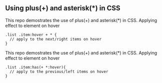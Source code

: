 <h2>Using plus(+) and asterisk(*) in CSS</h2>
<p>This repo demostrates the use of plus(+) and asterisk(*) in CSS. Applying effect to element on hover</p>
<code>.list .item:hover + * {
  // apply to the next/right items on hover
}</code>
<p>This repo demostrates the use of plus(+) and asterisk(*) in CSS. Applying effect to element on hover</p>
<code>.list .item:has(+ *:hover){
  // apply to the previous/left items on hover
}</code>
